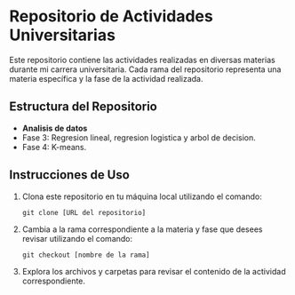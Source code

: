 # Repositorio de Actividades Universitarias

Este repositorio contiene las actividades realizadas en diversas materias durante mi carrera universitaria. Cada rama del repositorio representa una materia específica y la fase de la actividad realizada.

## Estructura del Repositorio

- **Analisis de datos**
- Fase 3: Regresion lineal, regresion logistica y arbol de decision.
- Fase 4: K-means.


## Instrucciones de Uso

1. Clona este repositorio en tu máquina local utilizando el comando:
   ```
   git clone [URL del repositorio]
   ```

2. Cambia a la rama correspondiente a la materia y fase que desees revisar utilizando el comando:
   ```
   git checkout [nombre de la rama]
   ```

3. Explora los archivos y carpetas para revisar el contenido de la actividad correspondiente.



